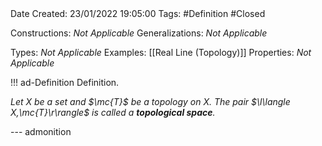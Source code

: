 <br />
<br />

Date Created: 23/01/2022 19:05:00
Tags: #Definition #Closed 

Constructions: _Not Applicable_
Generalizations: _Not Applicable_

Types: _Not Applicable_
Examples: [[Real Line (Topology)]]
Properties: _Not Applicable_

!!! ad-Definition Definition.

_Let $X$ be a set and $\mc{T}$ be a topology on $X$. The pair $\l\langle X,\mc{T}\r\rangle$ is called a **topological space**._

--- admonition
